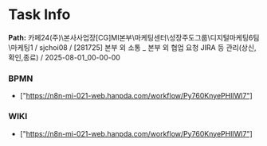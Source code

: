 # Task Info

**Path:** 카페24(주)\본사사업장\[CG]MI본부\마케팅센터\성장주도그룹\디지털마케팅6팀\마케팅1 / sjchoi08 / [281725] 본부 외 소통 _ 본부 외 협업 요청 JIRA 등 관리(상신,확인,종료) / 2025-08-01_00-00-00

### BPMN
- ["https://n8n-mi-021-web.hanpda.com/workflow/Py760KnyePHlIWl7"]

### WIKI
- ["https://n8n-mi-021-web.hanpda.com/workflow/Py760KnyePHlIWl7"]

